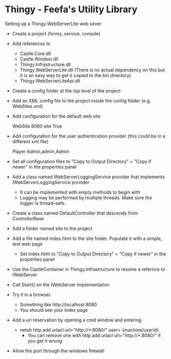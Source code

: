 # Thingy - Feefa's Utility Library

Setting up a Thingy.WebServerLite web sever

- Create a project (forms, service, console)
- Add references to
  - Castle.Core.dll
  - Castle.Windsor.dll
  - Thingy.Infrastructure.dll
  - Thingy.WebServerLite.dll (There is no actual dependency on this but it is an easy way to get it copied to the bin directory)
  - Thingy.WebServerLiteApi.dll
- Create a config folder at the top level of the project
- Add an XML config file to the project inside the config folder (e.g. WebSites.xml)
- Add configuration for the default web site

  <?xml version="1.0" encoding="utf-8" ?>
  <configuration>
    <components>
      <component id="WebSite">
        <parameters>
          <name>WebSite</name> <!-- NB. You need to set this to match the assembly containing the controllers -->
          <portNumber>8080</portNumber> <!-- Any port that's not already in use - could it be 80? Maybe -->
          <path>site</path><!-- The root file directory -->
          <IsDefault>True</IsDefault><!-- Should always be true for the first web site -->
        </parameters>
      </component>
    </components>
  </configuration>
  
- Add configuration for the user authentication provider (this could be in a different xml file)

  <configuration>
    <components>
      <component id="KnownUserFactory">
        <parameters>
          <defaultRoles>
            <array>
              <element>Player</element><!-- The default roles that a registered user gets -->
            </array>
          </defaultRoles>
          <users>
            <array>
              <!-- Any user who requires roles beyond the default should be added here -->
              <element>Admin,admin,Admin</element><!-- UserName,password,Role;Role;Role... -->
            </array>
          </users>
        </parameters>
      </component>    
    </components>
  </configuration>
  
- Set all configuration files to "Copy to Output Directory" = "Copy if newer" in the properties panel
- Add a class named WebServerLoggingService provider that implements IWebServerLoggingService provider
  - It can be implemented with empty methods to begin with
  - Logging may be performed by multiple threads. Make sure the logger is thread-safe.
- Create a class named DefaultController that descends from ControllerBase
- Add a folder named site to the project
- Add a file named index.html to the site folder. Populate it with a simple, test web page
  - Set index.html to "Copy to Output Directory" = "Copy if newer" in the properties panel
- Use the CastleContainer in Thingy.Infrastructure to resolve a refernce to IWebServer
- Call Start() on the IWebServer implementation
- Try it in a browser
  - Something like http://localhost:8080
  - You should see your index page
  
- Add a url reservation by opening a cmd window and entering
  - netsh http add urlacl url="http://\*:8080/" user= {machine/userid}    
    - You can remove one with http add urlacl url="http://\*:8080/" if you get it wrong
- Allow the port through the windows firewall
